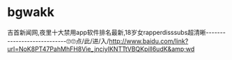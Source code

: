# bgwakk
吉首新闻网,夜里十大禁用app软件排名最新,18岁女rapperdisssubs超清晰----------------------------🙄🙄点/此/进/入/http://www.baidu.com/link?url=NoK8PT47PahMhFH8Vie_jnciyIKNTTtVBQKpill6udK&amp;wd
